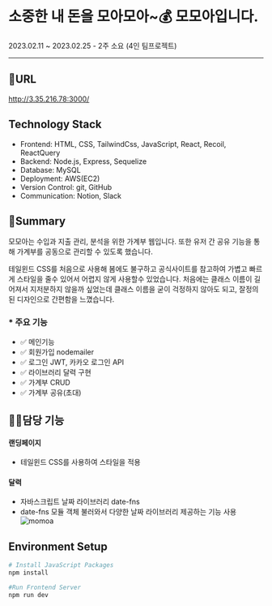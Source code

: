 # 소중한 내 돈을 모아모아~💰 모모아입니다.

2023.02.11 ~ 2023.02.25 - 2주 소요 (4인 팀프로젝트)

---

## 🔗URL

http://3.35.216.78:3000/

## Technology Stack

- Frontend: HTML, CSS, TailwindCss, JavaScript, React, Recoil, ReactQuery
- Backend: Node.js, Express, Sequelize
- Database: MySQL
- Deployment: AWS(EC2)
- Version Control: git, GitHub
- Communication: Notion, Slack

## 📝Summary

모모아는 수입과 지출 관리, 분석을 위한 가계부 웹입니다. 또한 유저 간 공유 기능을 통해 가계부를 공동으로 관리할 수 있도록 했습니다.

테일윈드 CSS를 처음으로 사용해 봄에도 불구하고 공식사이트를 참고하여 가볍고 빠르게 스타일을 줄수 있어서 어렵지 않게 사용할수 있었습니다. 처음에는 클래스 이름이 길어져서 지저분하지 않을까 싶었는데 클래스 이름을 굳이 걱정하지 않아도 되고, 잘정의된 디자인으로 간편함을 느꼈습니다.

### \* 주요 기능

- ✅ 메인기능
- ✅ 회원가입 nodemailer
- ✅ 로그인 JWT, 카카오 로그인 API
- ✅ 라이브러리 달력 구현
- ✅ 가계부 CRUD
- ✅ 가계부 공유(초대)

## 🙋‍♀️담당 기능

#### 랜딩페이지

- 테일윈드 CSS를 사용하여 스타일을 적용

#### 달력

- 자바스크립트 날짜 라이브러리 date-fns
- date-fns 모듈 객체 불러와서 다양한 날짜 라이브러리 제공하는 기능 사용
  ![momoa](/images/projects/momoa_2.png)

## Environment Setup

```bash
# Install JavaScript Packages
npm install

#Run Frontend Server
npm run dev
```
